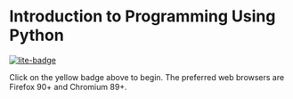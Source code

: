 # Introduction to Programming Using Python

[![lite-badge](https://jupyterlite.rtfd.io/en/latest/_static/badge.svg)](https://jdh4.github.io/Intro-to-Python/)

Click on the yellow badge above to begin. The preferred web browsers are Firefox 90+ and Chromium 89+.
